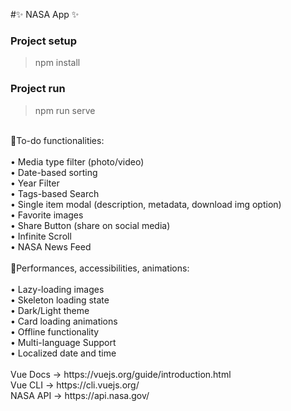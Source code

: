 #✨ NASA App ✨

### Project setup

> npm install

### Project run

> npm run serve
<br />
🎯To-do functionalities:<br />
<br />
• Media type filter (photo/video)<br />
• Date-based sorting<br />
• Year Filter<br />
• Tags-based Search<br />
• Single item modal (description, metadata, download img option)<br />
• Favorite images<br />
• Share Button (share on social media)<br />
• Infinite Scroll<br />
• NASA News Feed<br />
<br />
🚀Performances, accessibilities, animations:<br />
<br />
• Lazy-loading images<br />
• Skeleton loading state<br />
• Dark/Light theme<br />
• Card loading animations<br />
• Offline functionality<br />
• Multi-language Support<br />
• Localized date and time<br />

<br/>
Vue Docs -> https://vuejs.org/guide/introduction.html
<br />
Vue CLI -> https://cli.vuejs.org/
<br />
NASA API -> https://api.nasa.gov/

